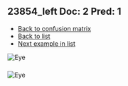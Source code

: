 ## 23854_left Doc: 2 Pred: 1
- [Back to confusion matrix](https://github.com/juliandewit/kaggle_retinopathy/blob/master/matrix.md)
- [Back to list](https://github.com/juliandewit/kaggle_retinopathy/blob/master/lists/21/list.md)
- [Next example in list](https://github.com/juliandewit/kaggle_retinopathy/blob/master/lists/21/23/239_left.md)

![Eye](https://retinopaty.blob.core.windows.net/size1024/23854_left_2.jpeg)

### 

![Eye]()
